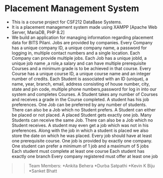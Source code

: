 # Placement Management System

* This is a course project for CSF212 DataBase Systems.
* It is a placement management system made using XAMPP [Apache Web Server, MariaDB, PHP 8.2]
* We build an application for managing information regarding placement data for BITS Pilani. Jobs are provided by companies. Every Company has a unique company ID, a unique company name, a password for logging in, multiple contact numbers and a single location. Each Company can provide multiple jobs. Each Job has a unique jobId, a unique job name ,a role,a salary and can have multiple prerequisite Courses and a minimum grade is to be achieved in that course. Every Course has a unique course ID, a unique course name and an integer number of credits.
Each Student is associated with an ID (unique), a name, year, branch, email, address consisting of house number, city, state and pin code, multiple phone numbers,password for log in into our system and completes Courses. A Student takes any number of Courses and receives a grade in the Course completed. A student has his job preferences. One Job can be preferred by any number of students. There can also be a Job which no Student prefers. A Student can either be placed or not placed. A placed Student gets exactly one job. Many Students can receive the same Job. There can also be a Job which no Student receives. A student may even get a job which was not in his preferences. Along with the job in which a student is placed we also store the date on which he was placed.
Every job should have at least one prerequisite course.
One job is provided by exactly one company.
One student can prefer a minimum of 1 job and a maximum of 5 jobs
Each student must complete at least one course
Each student has exactly one branch
Every company registered must offer at least one job


>>Team Members:
>> *Ankita Behera 
>> *Durba Satpathi 
>> *Kevin K Biju 
>> *Sanket Bhatt
